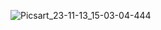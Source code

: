 ![Picsart_23-11-13_15-03-04-444](https://github.com/elsankary99/news-app/assets/65948188/a79f3e55-9dfd-4792-822a-c3794e80c75a)
